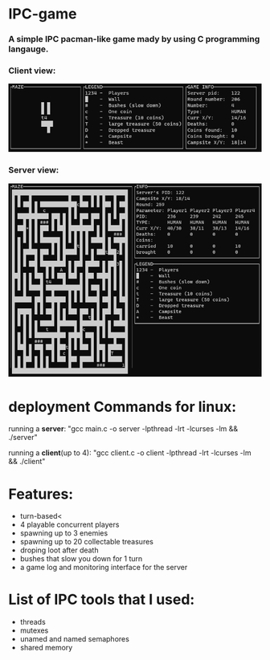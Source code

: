 # IPC-game
<h3>A simple IPC pacman-like game mady by using C programming langauge.</h3>

<h3>Client view:</h3>

![clientview](clientview.png)

<h3>Server view:</h3>

![serverview](serverview.png)

# deployment Commands for linux:
<p>running a <b>server</b>: "gcc main.c -o server -lpthread -lrt -lcurses -lm && ./server"</p>
<p>running a <b>client</b>(up to 4): "gcc client.c -o client -lpthread -lrt -lcurses -lm && ./client"</p>


# Features:
* turn-based<
* 4 playable concurrent players
* spawning up to 3 enemies
* spawning up to 20 collectable treasures
* droping loot after death
* bushes that slow you down for 1 turn
* a game log and monitoring interface for the server

# List of IPC tools that I used:
* threads
* mutexes
* unamed and named semaphores
* shared memory


